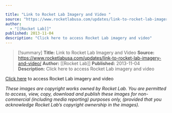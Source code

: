 ```yaml
---

title: "Link to Rocket Lab Imagery and Video "
source: "https://www.rocketlabusa.com/updates/link-to-rocket-lab-imagery-and-video/"
author:
  - "[[Rocket Lab]]"
published: 2013-11-04
description: "Click here to access Rocket Lab imagery and video"
---
```

>[!summary]
**Title:** Link to Rocket Lab Imagery and Video 
**Source:** https://www.rocketlabusa.com/updates/link-to-rocket-lab-imagery-and-video/
**Author:** [[Rocket Lab]]
**Published:** 2013-11-04
**Description:** Click here to access Rocket Lab imagery and video

[Click here](https://www.dropbox.com/sh/kumqcl235k3sghq/AAClqWXFMOufow8NijpjU0TKa?dl=0) to access Rocket Lab imagery and video

*These images are copyright works owned by Rocket Lab. You are permitted to access, view, copy, download and publish these images for non-commercial (including media reporting) purposes only, (provided that you acknowledge Rocket Lab’s copyright ownership in the images).*